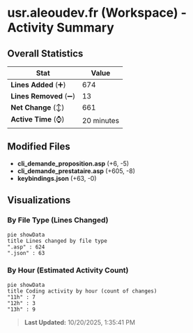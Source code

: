 # usr.aleoudev.fr (Workspace) - Activity Summary 

## Overall Statistics

| Stat                   | Value                                                             |
| ---------------------- | ----------------------------------------------------------------- |
| **Lines Added** (➕)   | 674                                          |
| **Lines Removed** (➖) | 13                                        |
| **Net Change** (↕)    | 661                |
| **Active Time** (⌚)   | 20 minutes |


## Modified Files
- **cli_demande_proposition.asp** (+6, -5)
- **cli_demande_prestataire.asp** (+605, -8)
- **keybindings.json** (+63, -0)

## Visualizations

### By File Type (Lines Changed)

```mermaid
pie showData
title Lines changed by file type
".asp" : 624
".json" : 63
```

### By Hour (Estimated Activity Count)

```mermaid
pie showData
title Coding activity by hour (count of changes)
"11h" : 7
"12h" : 3
"13h" : 9
```


> **Last Updated:** 10/20/2025, 1:35:41 PM